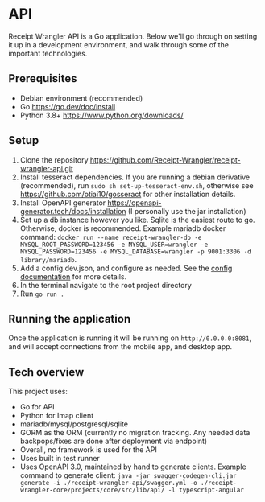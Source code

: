# API

Receipt Wrangler API is a Go application. Below we'll go through on setting it up in a development environment, and walk
through some of the important technologies.

## Prerequisites

* Debian environment (recommended)
* Go https://go.dev/doc/install
* Python 3.8+ https://www.python.org/downloads/

## Setup

1. Clone the repository https://github.com/Receipt-Wrangler/receipt-wrangler-api.git
2. Install tesseract dependencies. If you are running a debian derivative (recommended),
   run `sudo sh set-up-tesseract-env.sh`, otherwise see https://github.com/otiai10/gosseract for other installation
   details.
3. Install OpenAPI generator https://openapi-generator.tech/docs/installation (I personally use the jar installation)
4. Set up a db instance however you like. Sqlite is the easiest route to go. Otherwise, docker is recommended.
   Example mariadb docker
   command: `docker run --name receipt-wrangler-db -e MYSQL_ROOT_PASSWORD=123456 -e MYSQL_USER=wrangler -e MYSQL_PASSWORD=123456 -e MYSQL_DATABASE=wrangler -p 9001:3306 -d library/mariadb`.
5. Add a config.dev.json, and configure as needed. See the [config documentation](/docs/configuration) for more details.
6. In the terminal navigate to the root project directory
7. Run `go run .`

## Running the application

Once the application is running it will be running on `http://0.0.0.0:8081`, and will accept connections from the mobile
app, and desktop app.

## Tech overview

This project uses:

- Go for API
- Python for Imap client
- mariadb/mysql/postgresql/sqlite
- GORM as the ORM (currently no migration tracking. Any needed data backpops/fixes are done after deployment via
  endpoint)
- Overall, no framework is used for the API
- Uses built in test runner
- Uses OpenAPI 3.0, maintained by hand to generate clients. Example command to generate
  client: `java -jar swagger-codegen-cli.jar generate -i ./receipt-wrangler-api/swagger.yml -o ./receipt-wrangler-core/projects/core/src/lib/api/ -l typescript-angular`

